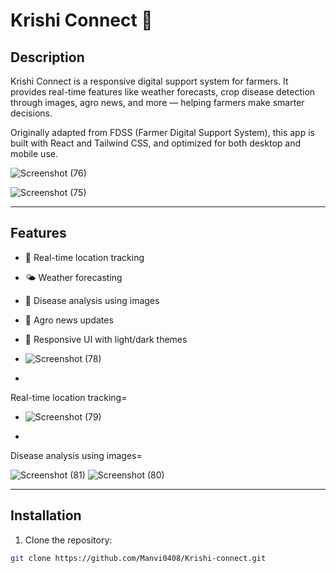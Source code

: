 # Krishi Connect 🌾

## Description
Krishi Connect is a responsive digital support system for farmers. It provides real-time features like weather forecasts, crop disease detection through images, agro news, and more — helping farmers make smarter decisions.

Originally adapted from FDSS (Farmer Digital Support System), this app is built with React and Tailwind CSS, and optimized for both desktop and mobile use.

![Screenshot (76)](https://github.com/user-attachments/assets/bf8b8525-a5aa-4595-9679-b5185c4ad661)

![Screenshot (75)](https://github.com/user-attachments/assets/bd7905d5-a083-4e7c-89c5-354cf67bf144)


---

## Features
- 📍 Real-time location tracking
- 🌤️ Weather forecasting
- 🌱 Disease analysis using images
- 📰 Agro news updates
- 🧭 Responsive UI with light/dark themes

- ![Screenshot (78)](https://github.com/user-attachments/assets/1916b7f8-2090-42d3-805d-883e8cf16e05)
- 
Real-time location tracking=
- ![Screenshot (79)](https://github.com/user-attachments/assets/4ea2e270-b461-4400-84ce-9535749a09c8)

- 
Disease analysis using images=

![Screenshot (81)](https://github.com/user-attachments/assets/0ca36605-1039-43b9-8bcd-47b5085dabda)
![Screenshot (80)](https://github.com/user-attachments/assets/49aaa0f9-6982-4b68-b982-8b4beae3f28d)



---

## Installation

1. Clone the repository:
```bash
git clone https://github.com/Manvi0408/Krishi-connect.git

